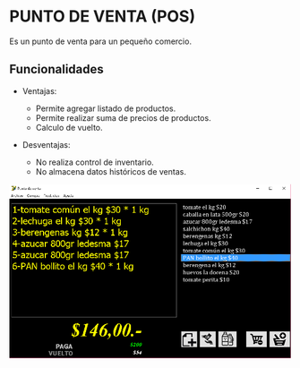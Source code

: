 # PUNTO DE VENTA (POS)
Es un punto de venta para un pequeño comercio.

Funcionalidades
---------------

- Ventajas:

    * Permite agregar listado de productos.
    * Permite realizar suma de precios de productos.
    * Calculo de vuelto.

- Desventajas:

    * No realiza control de inventario.
    * No almacena datos históricos de ventas.

![snapshot image](img\snapshot.png)

